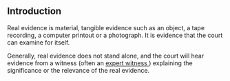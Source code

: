 ##  Introduction

Real evidence is material, tangible evidence such as an object, a tape
recording, a computer printout or a photograph. It is evidence that the court
can examine for itself.

Generally, real evidence does not stand alone, and the court will hear
evidence from a witness (often an [ expert witness
](/en/justice/witnesses/types-of-witnesses/) ) explaining the significance or
the relevance of the real evidence.

